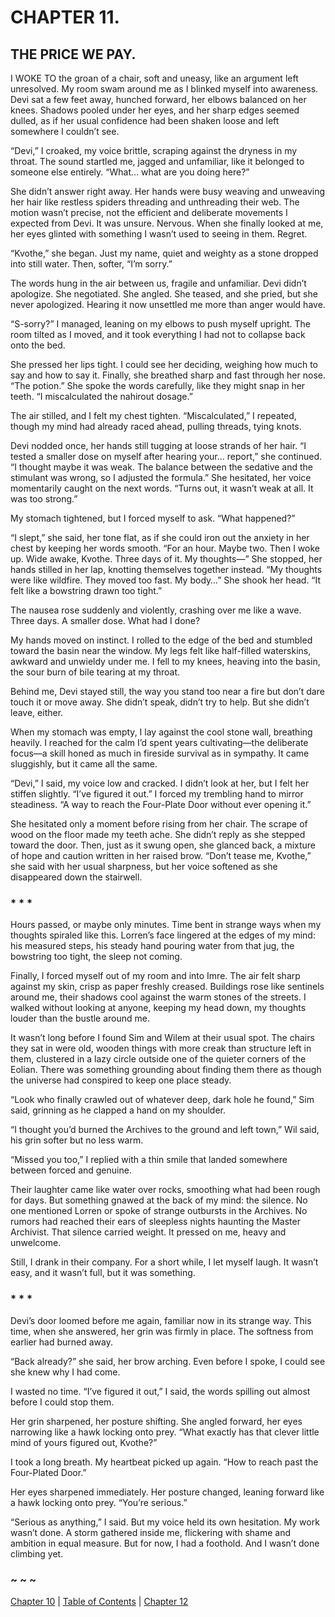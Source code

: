 # CHAPTER 11.

## THE PRICE WE PAY.


I WOKE TO the groan of a chair, soft and uneasy, like an argument left unresolved. My room swam around me as I blinked myself into awareness. Devi sat a few feet away, hunched forward, her elbows balanced on her knees. Shadows pooled under her eyes, and her sharp edges seemed dulled, as if her usual confidence had been shaken loose and left somewhere I couldn’t see.  

“Devi,” I croaked, my voice brittle, scraping against the dryness in my throat. The sound startled me, jagged and unfamiliar, like it belonged to someone else entirely. “What… what are you doing here?”  

She didn’t answer right away. Her hands were busy weaving and unweaving her hair like restless spiders threading and unthreading their web. The motion wasn’t precise, not the efficient and deliberate movements I expected from Devi. It was unsure. Nervous. When she finally looked at me, her eyes glinted with something I wasn’t used to seeing in them. Regret.  

“Kvothe,” she began. Just my name, quiet and weighty as a stone dropped into still water. Then, softer, “I’m sorry.”  

The words hung in the air between us, fragile and unfamiliar. Devi didn’t apologize. She negotiated. She angled. She teased, and she pried, but she never apologized. Hearing it now unsettled me more than anger would have.  

“S-sorry?” I managed, leaning on my elbows to push myself upright. The room tilted as I moved, and it took everything I had not to collapse back onto the bed.  

She pressed her lips tight. I could see her deciding, weighing how much to say and how to say it. Finally, she breathed sharp and fast through her nose. “The potion.” She spoke the words carefully, like they might snap in her teeth. “I miscalculated the nahirout dosage.”  

The air stilled, and I felt my chest tighten. “Miscalculated,” I repeated, though my mind had already raced ahead, pulling threads, tying knots.  

Devi nodded once, her hands still tugging at loose strands of her hair. “I tested a smaller dose on myself after hearing your… report,” she continued. “I thought maybe it was weak. The balance between the sedative and the stimulant was wrong, so I adjusted the formula.” She hesitated, her voice momentarily caught on the next words. “Turns out, it wasn’t weak at all. It was too strong.”  

My stomach tightened, but I forced myself to ask. “What happened?”  

“I slept,” she said, her tone flat, as if she could iron out the anxiety in her chest by keeping her words smooth. “For an hour. Maybe two. Then I woke up. Wide awake, Kvothe. Three days of it. My thoughts—” She stopped, her hands stilled in her lap, knotting themselves together instead. “My thoughts were like wildfire. They moved too fast. My body…” She shook her head. “It felt like a bowstring drawn too tight.”  

The nausea rose suddenly and violently, crashing over me like a wave. Three days. A smaller dose. What had I done?  

My hands moved on instinct. I rolled to the edge of the bed and stumbled toward the basin near the window. My legs felt like half-filled waterskins, awkward and unwieldy under me. I fell to my knees, heaving into the basin, the sour burn of bile tearing at my throat.  

Behind me, Devi stayed still, the way you stand too near a fire but don’t dare touch it or move away. She didn’t speak, didn’t try to help. But she didn’t leave, either.  

When my stomach was empty, I lay against the cool stone wall, breathing heavily. I reached for the calm I’d spent years cultivating—the deliberate focus—a skill honed as much in fireside survival as in sympathy. It came sluggishly, but it came all the same.  

“Devi,” I said, my voice low and cracked. I didn’t look at her, but I felt her stiffen slightly. “I’ve figured it out.” I forced my trembling hand to mirror steadiness. “A way to reach the Four-Plate Door without ever opening it.”  

She hesitated only a moment before rising from her chair. The scrape of wood on the floor made my teeth ache. She didn’t reply as she stepped toward the door. Then, just as it swung open, she glanced back, a mixture of hope and caution written in her raised brow. “Don’t tease me, Kvothe,” she said with her usual sharpness, but her voice softened as she disappeared down the stairwell.  

### * * *

Hours passed, or maybe only minutes. Time bent in strange ways when my thoughts spiraled like this. Lorren’s face lingered at the edges of my mind: his measured steps, his steady hand pouring water from that jug, the bowstring too tight, the sleep not coming.  

Finally, I forced myself out of my room and into Imre. The air felt sharp against my skin, crisp as paper freshly creased. Buildings rose like sentinels around me, their shadows cool against the warm stones of the streets. I walked without looking at anyone, keeping my head down, my thoughts louder than the bustle around me.  

It wasn’t long before I found Sim and Wilem at their usual spot. The chairs they sat in were old, wooden things with more creak than structure left in them, clustered in a lazy circle outside one of the quieter corners of the Eolian. There was something grounding about finding them there as though the universe had conspired to keep one place steady.  

“Look who finally crawled out of whatever deep, dark hole he found,” Sim said, grinning as he clapped a hand on my shoulder.  

“I thought you’d burned the Archives to the ground and left town,” Wil said, his grin softer but no less warm.  

“Missed you too,” I replied with a thin smile that landed somewhere between forced and genuine.  

Their laughter came like water over rocks, smoothing what had been rough for days. But something gnawed at the back of my mind: the silence. No one mentioned Lorren or spoke of strange outbursts in the Archives. No rumors had reached their ears of sleepless nights haunting the Master Archivist. That silence carried weight. It pressed on me, heavy and unwelcome.  

Still, I drank in their company. For a short while, I let myself laugh. It wasn’t easy, and it wasn’t full, but it was something.  

### * * *

Devi’s door loomed before me again, familiar now in its strange way. This time, when she answered, her grin was firmly in place. The softness from earlier had burned away.  

“Back already?” she said, her brow arching. Even before I spoke, I could see she knew why I had come.  

I wasted no time. “I’ve figured it out,” I said, the words spilling out almost before I could stop them.  

Her grin sharpened, her posture shifting. She angled forward, her eyes narrowing like a hawk locking onto prey. “What exactly has that clever little mind of yours figured out, Kvothe?”  

I took a long breath. My heartbeat picked up again. “How to reach past the Four-Plated Door.”  

Her eyes sharpened immediately. Her posture changed, leaning forward like a hawk locking onto prey. “You’re serious.”  

“Serious as anything,” I said. But my voice held its own hesitation. My work wasn’t done. A storm gathered inside me, flickering with shame and ambition in equal measure. But for now, I had a foothold. And I wasn’t done climbing yet.  

### ~ ~ ~

[Chapter 10](CHAPTER_10.md) | [Table of Contents](Table_of_Contents.md) | [Chapter 12](CHAPTER_12.md)
